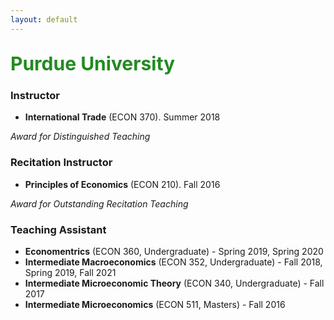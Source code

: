 ```yaml
---
layout: default
---
```



<!-- I have taught several courses, both as instructor and in my capacity as a Teaching Assistant at Purdue University. -->

<span style=" color:ForestGreen; font-size:30px;">**Purdue University**</span>
---

<!--
<span style="color:blue">**Instructor**</span>.
  
<span style="color:ForestGreen; font-size:1em;">**Instructor**</span> -->
### Instructor

* **International Trade** (ECON 370). Summer 2018

*Award for Distinguished Teaching* 


### Recitation Instructor

* **Principles of Economics** (ECON 210).  Fall 2016

*Award for Outstanding Recitation Teaching*


### Teaching Assistant

* **Economentrics** (ECON 360, Undergraduate) - Spring 2019, Spring 2020
* **Intermediate Macroeconomics** (ECON 352, Undergraduate) - Fall 2018, Spring 2019, Fall 2021
* **Intermediate Microeconomic Theory** (ECON 340, Undergraduate) - Fall 2017
* **Intermediate Microeconomics** (ECON 511, Masters) - Fall 2016

<!--

### Instructor

ECON 370 International Trade - Summer 2018

*Award for Distinguished Teaching* 

### Recitation Instructor

ECON 210 Principles of Economics - Fall 2016

*Award for Outstanding Recitation Teaching*

### Teaching Assistant

* ECON 360 Economentrics  - Spring 2019, Spring 2020
* ECON 352 Intermediate Macroeconomics - Fall 2018, Spring 2019, Fall 2021
* ECON 340 Intermediate Microeconomic Theory - Fall 2017
* ECON 511 Intermediate Microeconomics - Fall 2016
-->
